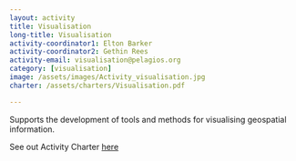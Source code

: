 ```yaml
---
layout: activity
title: Visualisation
long-title: Visualisation
activity-coordinator1: Elton Barker
activity-coordinator2: Gethin Rees
activity-email: visualisation@pelagios.org
category: [visualisation]
image: /assets/images/Activity_visualisation.jpg
charter: /assets/charters/Visualisation.pdf

---
```


Supports the development of tools and methods for visualising geospatial information. 

See out Activity Charter <a href="https://docs.google.com/document/d/12uM7OxV6iOGZN0_YTaMloiHIGxH5AziAtNGcbpGi30M/edit">here</a>


